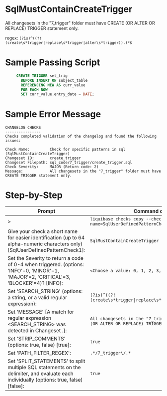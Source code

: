 # SqlMustContainCreateTrigger

All changesets in the "7_trigger" folder must have CREATE (OR ALTER OR REPLACE) TRIGGER statement only.

regex: `(?is)^((?!(create\s*trigger|replace\s*trigger|alter\s*trigger)).)*$`

# Sample Passing Script
``` sql
     CREATE TRIGGER set_trig
       BEFORE INSERT ON subject_table 
       REFERENCING NEW AS curr_value 
       FOR EACH ROW 
       SET curr_value.entry_date = DATE;
```

# Sample Error Message
```
CHANGELOG CHECKS
----------------
Checks completed validation of the changelog and found the following issues:

Check Name:         Check for specific patterns in sql (SqlMustContainCreateTrigger)
Changeset ID:       create_trigger
Changeset Filepath: sql_code/7_trigger/create_trigger.sql
Check Severity:     MAJOR (Return code: 2)
Message:            All changesets in the "7_trigger" folder must have CREATE TRIGGER statement only.
```
# Step-by-Step

| Prompt | Command or User Input |
| ------ | ----------------------|
| > | `liquibase checks copy --check-name=SqlUserDefinedPatternCheck` |
| Give your check a short name for easier identification (up to 64 alpha-numeric characters only) [SqlUserDefinedPatternCheck1]: | `SqlMustContainCreateTrigger` |
| Set the Severity to return a code of 0-4 when triggered. (options: 'INFO'=0, 'MINOR'=1, 'MAJOR'=2, 'CRITICAL'=3, 'BLOCKER'=4)? [INFO]: | `<Choose a value: 0, 1, 2, 3, 4>` |
| Set 'SEARCH_STRING' (options: a string, or a valid regular expression): | `(?is)^((?!(create\s*trigger\|replace\s*trigger\|alter\s*trigger)).)*$` |
| Set 'MESSAGE' [A match for regular expression <SEARCH_STRING> was detected in Changeset <CHANGESET>.]: | `All changesets in the "7_trigger" folder must have CREATE (OR ALTER OR REPLACE) TRIGGER statement only.` |
| Set 'STRIP_COMMENTS' (options: true, false) [true]: | `true` |
| Set 'PATH_FILTER_REGEX': | `.*/7_trigger\/.*` |
| Set 'SPLIT_STATEMENTS' to split multiple SQL statements on the delimiter, and evaluate each individually (options: true, false) [false]: | `true` |